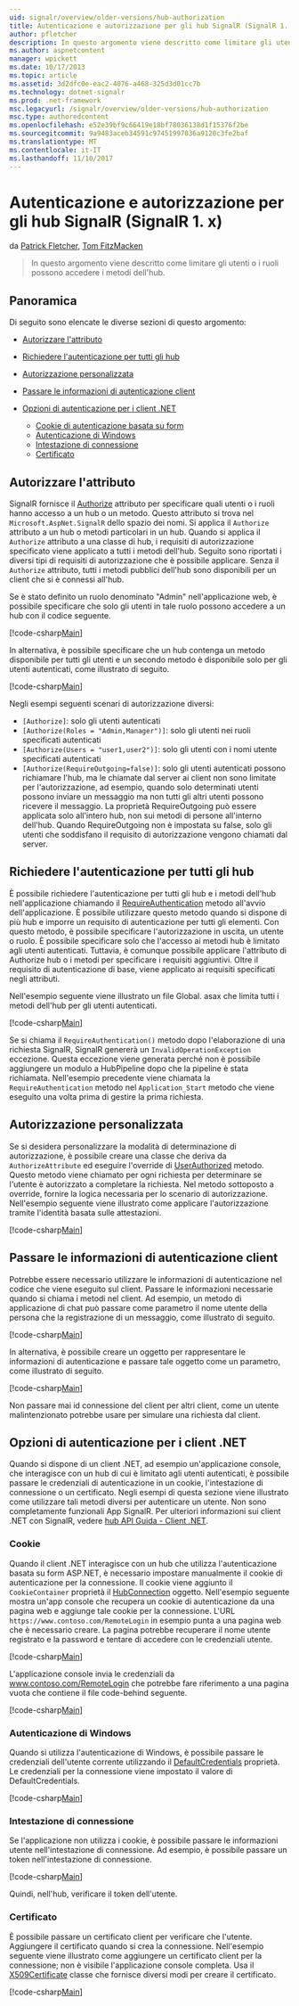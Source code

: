```yaml
---
uid: signalr/overview/older-versions/hub-authorization
title: Autenticazione e autorizzazione per gli hub SignalR (SignalR 1. x) | Documenti Microsoft
author: pfletcher
description: In questo argomento viene descritto come limitare gli utenti o i ruoli possono accedere i metodi dell'hub.
ms.author: aspnetcontent
manager: wpickett
ms.date: 10/17/2013
ms.topic: article
ms.assetid: 3d2dfc0e-eac2-4076-a468-325d3d01cc7b
ms.technology: dotnet-signalr
ms.prod: .net-framework
msc.legacyurl: /signalr/overview/older-versions/hub-authorization
msc.type: authoredcontent
ms.openlocfilehash: e52e39bf9c66419e18bf78036138d1f15376f2be
ms.sourcegitcommit: 9a9483aceb34591c97451997036a9120c3fe2baf
ms.translationtype: MT
ms.contentlocale: it-IT
ms.lasthandoff: 11/10/2017
---
```

<a name="authentication-and-authorization-for-signalr-hubs-signalr-1x"></a>Autenticazione e autorizzazione per gli hub SignalR (SignalR 1. x)
====================
da [Patrick Fletcher](https://github.com/pfletcher), [Tom FitzMacken](https://github.com/tfitzmac)

> In questo argomento viene descritto come limitare gli utenti o i ruoli possono accedere i metodi dell'hub.


## <a name="overview"></a>Panoramica

Di seguito sono elencate le diverse sezioni di questo argomento:

- [Autorizzare l'attributo](#authorizeattribute)
- [Richiedere l'autenticazione per tutti gli hub](#requireauth)
- [Autorizzazione personalizzata](#custom)
- [Passare le informazioni di autenticazione client](#passauth)
- [Opzioni di autenticazione per i client .NET](#authoptions)

    - [Cookie di autenticazione basata su form](#cookie)
    - [Autenticazione di Windows](#windows)
    - [Intestazione di connessione](#header)
    - [Certificato](#certificate)

<a id="authorizeattribute"></a>

## <a name="authorize-attribute"></a>Autorizzare l'attributo

SignalR fornisce il [Authorize](https://msdn.microsoft.com/en-us/library/microsoft.aspnet.signalr.authorizeattribute(v=vs.111).aspx) attributo per specificare quali utenti o i ruoli hanno accesso a un hub o un metodo. Questo attributo si trova nel `Microsoft.AspNet.SignalR` dello spazio dei nomi. Si applica il `Authorize` attributo a un hub o metodi particolari in un hub. Quando si applica il `Authorize` attributo a una classe di hub, i requisiti di autorizzazione specificato viene applicato a tutti i metodi dell'hub. Seguito sono riportati i diversi tipi di requisiti di autorizzazione che è possibile applicare. Senza il `Authorize` attributo, tutti i metodi pubblici dell'hub sono disponibili per un client che si è connessi all'hub.

Se è stato definito un ruolo denominato "Admin" nell'applicazione web, è possibile specificare che solo gli utenti in tale ruolo possono accedere a un hub con il codice seguente.

[!code-csharp[Main](hub-authorization/samples/sample1.cs)]

In alternativa, è possibile specificare che un hub contenga un metodo disponibile per tutti gli utenti e un secondo metodo è disponibile solo per gli utenti autenticati, come illustrato di seguito.

[!code-csharp[Main](hub-authorization/samples/sample2.cs)]

Negli esempi seguenti scenari di autorizzazione diversi:

- `[Authorize]`: solo gli utenti autenticati
- `[Authorize(Roles = "Admin,Manager")]`: solo gli utenti nei ruoli specificati autenticati
- `[Authorize(Users = "user1,user2")]`: solo gli utenti con i nomi utente specificati autenticati
- `[Authorize(RequireOutgoing=false)]`: solo gli utenti autenticati possono richiamare l'hub, ma le chiamate dal server ai client non sono limitate per l'autorizzazione, ad esempio, quando solo determinati utenti possono inviare un messaggio ma non tutti gli altri utenti possono ricevere il messaggio. La proprietà RequireOutgoing può essere applicata solo all'intero hub, non sui metodi di persone all'interno dell'hub. Quando RequireOutgoing non è impostata su false, solo gli utenti che soddisfano il requisito di autorizzazione vengono chiamati dal server.

<a id="requireauth"></a>

## <a name="require-authentication-for-all-hubs"></a>Richiedere l'autenticazione per tutti gli hub

È possibile richiedere l'autenticazione per tutti gli hub e i metodi dell'hub nell'applicazione chiamando il [RequireAuthentication](https://msdn.microsoft.com/en-us/library/microsoft.aspnet.signalr.hubpipelineextensions.requireauthentication(v=vs.111).aspx) metodo all'avvio dell'applicazione. È possibile utilizzare questo metodo quando si dispone di più hub e imporre un requisito di autenticazione per tutti gli elementi. Con questo metodo, è possibile specificare l'autorizzazione in uscita, un utente o ruolo. È possibile specificare solo che l'accesso ai metodi hub è limitato agli utenti autenticati. Tuttavia, è comunque possibile applicare l'attributo di Authorize hub o i metodi per specificare i requisiti aggiuntivi. Oltre il requisito di autenticazione di base, viene applicato ai requisiti specificati negli attributi.

Nell'esempio seguente viene illustrato un file Global. asax che limita tutti i metodi dell'hub per gli utenti autenticati.

[!code-csharp[Main](hub-authorization/samples/sample3.cs)]

Se si chiama il `RequireAuthentication()` metodo dopo l'elaborazione di una richiesta SignalR, SignalR genererà un `InvalidOperationException` eccezione. Questa eccezione viene generata perché non è possibile aggiungere un modulo a HubPipeline dopo che la pipeline è stata richiamata. Nell'esempio precedente viene chiamata la `RequireAuthentication` metodo nel `Application_Start` metodo che viene eseguito una volta prima di gestire la prima richiesta.

<a id="custom"></a>

## <a name="customized-authorization"></a>Autorizzazione personalizzata

Se si desidera personalizzare la modalità di determinazione di autorizzazione, è possibile creare una classe che deriva da `AuthorizeAttribute` ed eseguire l'override di [UserAuthorized](https://msdn.microsoft.com/en-us/library/microsoft.aspnet.signalr.authorizeattribute.userauthorized(v=vs.111).aspx) metodo. Questo metodo viene chiamato per ogni richiesta per determinare se l'utente è autorizzato a completare la richiesta. Nel metodo sottoposto a override, fornire la logica necessaria per lo scenario di autorizzazione. Nell'esempio seguente viene illustrato come applicare l'autorizzazione tramite l'identità basata sulle attestazioni.

[!code-csharp[Main](hub-authorization/samples/sample4.cs)]

<a id="passauth"></a>

## <a name="pass-authentication-information-to-clients"></a>Passare le informazioni di autenticazione client

Potrebbe essere necessario utilizzare le informazioni di autenticazione nel codice che viene eseguito sul client. Passare le informazioni necessarie quando si chiama i metodi nel client. Ad esempio, un metodo di applicazione di chat può passare come parametro il nome utente della persona che la registrazione di un messaggio, come illustrato di seguito.

[!code-csharp[Main](hub-authorization/samples/sample5.cs)]

In alternativa, è possibile creare un oggetto per rappresentare le informazioni di autenticazione e passare tale oggetto come un parametro, come illustrato di seguito.

[!code-csharp[Main](hub-authorization/samples/sample6.cs)]

Non passare mai id connessione del client per altri client, come un utente malintenzionato potrebbe usare per simulare una richiesta dal client.

<a id="authoptions"></a>

## <a name="authentication-options-for-net-clients"></a>Opzioni di autenticazione per i client .NET

Quando si dispone di un client .NET, ad esempio un'applicazione console, che interagisce con un hub di cui è limitato agli utenti autenticati, è possibile passare le credenziali di autenticazione in un cookie, l'intestazione di connessione o un certificato. Negli esempi di questa sezione viene illustrato come utilizzare tali metodi diversi per autenticare un utente. Non sono completamente funzionali App SignalR. Per ulteriori informazioni sui client .NET con SignalR, vedere [hub API Guida - Client .NET](../guide-to-the-api/hubs-api-guide-net-client.md).

<a id="cookie"></a>

### <a name="cookie"></a>Cookie

Quando il client .NET interagisce con un hub che utilizza l'autenticazione basata su form ASP.NET, è necessario impostare manualmente il cookie di autenticazione per la connessione. Il cookie viene aggiunto il `CookieContainer` proprietà il [HubConnection](https://msdn.microsoft.com/en-us/library/microsoft.aspnet.signalr.client.hubs.hubconnection(v=vs.111).aspx) oggetto. Nell'esempio seguente mostra un'app console che recupera un cookie di autenticazione da una pagina web e aggiunge tale cookie per la connessione. L'URL `https://www.contoso.com/RemoteLogin` in esempio punta a una pagina web che è necessario creare. La pagina potrebbe recuperare il nome utente registrato e la password e tentare di accedere con le credenziali utente.

[!code-csharp[Main](hub-authorization/samples/sample7.cs)]

L'applicazione console invia le credenziali da www.contoso.com/RemoteLogin che potrebbe fare riferimento a una pagina vuota che contiene il file code-behind seguente.

[!code-csharp[Main](hub-authorization/samples/sample8.cs)]

<a id="windows"></a>

### <a name="windows-authentication"></a>Autenticazione di Windows

Quando si utilizza l'autenticazione di Windows, è possibile passare le credenziali dell'utente corrente utilizzando il [DefaultCredentials](https://msdn.microsoft.com/en-us/library/system.net.credentialcache.defaultcredentials.aspx) proprietà. Le credenziali per la connessione viene impostato il valore di DefaultCredentials.

[!code-csharp[Main](hub-authorization/samples/sample9.cs?highlight=6)]

<a id="header"></a>

### <a name="connection-header"></a>Intestazione di connessione

Se l'applicazione non utilizza i cookie, è possibile passare le informazioni utente nell'intestazione di connessione. Ad esempio, è possibile passare un token nell'intestazione di connessione.

[!code-csharp[Main](hub-authorization/samples/sample10.cs?highlight=6)]

Quindi, nell'hub, verificare il token dell'utente.

<a id="certificate"></a>

### <a name="certificate"></a>Certificato

È possibile passare un certificato client per verificare che l'utente. Aggiungere il certificato quando si crea la connessione. Nell'esempio seguente viene illustrato come aggiungere un certificato client per la connessione; non è visibile l'applicazione console completa. Usa il [X509Certificate](https://msdn.microsoft.com/en-us/library/system.security.cryptography.x509certificates.x509certificate.aspx) classe che fornisce diversi modi per creare il certificato.

[!code-csharp[Main](hub-authorization/samples/sample11.cs?highlight=6)]

